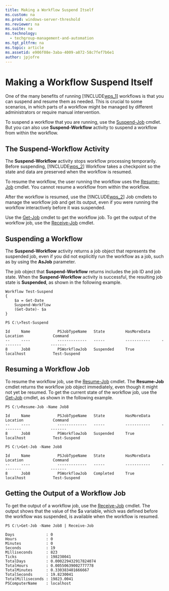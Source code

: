 ```yaml
---
title: Making a Workflow Suspend Itself
ms.custom: na
ms.prod: windows-server-threshold
ms.reviewer: na
ms.suite: na
ms.technology: 
  - techgroup-management-and-automation
ms.tgt_pltfrm: na
ms.topic: article
ms.assetid: e906f08e-3aba-4009-a872-58c7fef7b6e1
author: jpjofre
---
```

# Making a Workflow Suspend Itself
One of the many benefits of running [!INCLUDE[wps_1](includes/wps_1_md.md)] workflows is that you can suspend and resume them as needed. This is crucial to some scenarios, in which parts of a workflow might be managed by different administrators or require manual intervention.  
  
To suspend a workflow that you are running, use the [Suspend-Job](http://go.microsoft.com/fwlink/?LinkID=210613) cmdlet. But you can also use **Suspend-Workflow** activity to suspend a workflow from within the workflow.  
  
## The Suspend-Workflow Activity  
The **Suspend-Workflow** activity stops workflow processing temporarily. Before suspending, [!INCLUDE[wps_2](includes/wps_2_md.md)] Workflow takes a checkpoint so the state and data are preserved when the workflow is resumed.  
  
To resume the workflow, the user running the workflow uses the [Resume-Job](http://go.microsoft.com/fwlink/?LinkID=210611) cmdlet. You cannot resume a workflow from within the workflow.  
  
After the workflow is resumed, use the [!INCLUDE[wps_2](includes/wps_2_md.md)] Job cmdlets to manage the workflow job and get its output, even if you were running the workflow interactively before it was suspended.  
  
Use the [Get-Job](http://go.microsoft.com/fwlink/?LinkID=113328) cmdlet to get the workflow job. To get the output of the workflow job, use the [Receive-Job](http://go.microsoft.com/fwlink/?LinkID=113372) cmdlet.  
  
## Suspending a Workflow  
The **Suspend-Workflow** activity returns a job object that represents the suspended job, even if you did not explicitly run the workflow as a job, such as by using the **AsJob** parameter.  
  
The job object that **Suspend-Workflow** returns includes the job ID and job state. When the **Suspend-Workflow** activity is successful, the resulting job state is **Suspended**, as shown in the following example.  
  
```  
Workflow Test-Suspend  
{  
    $a = Get-Date  
    Suspend-Workflow  
    (Get-Date)- $a  
}  
  
PS C:\>Test-Suspend  
  
Id     Name            PSJobTypeName   State         HasMoreData     Location             Command                    
--     ----            -------------   -----         -----------     --------             -------                    
8      Job8            PSWorkflowJob   Suspended     True            localhost            Test-Suspend  
```  
  
## Resuming a Workflow Job  
To resume the workflow job, use the [Resume-Job](http://go.microsoft.com/fwlink/?LinkID=210611) cmdlet. The **Resume-Job** cmdlet returns the workflow job object immediately, even though it might not yet be resumed. To get the current state of the workflow job, use the [Get-Job](http://go.microsoft.com/fwlink/?LinkID=113328) cmdlet, as shown in the following example.  
  
```  
PS C:\>Resume-Job -Name Job8  
  
Id     Name            PSJobTypeName   State         HasMoreData     Location             Command                    
--     ----            -------------   -----         -----------     --------             -------                    
8      Job8            PSWorkflowJob   Suspended     True            localhost            Test-Suspend        
  
PS C:\>Get-Job -Name Job8  
  
Id     Name            PSJobTypeName   State         HasMoreData     Location             Command                    
--     ----            -------------   -----         -----------     --------             -------                    
8      Job8            PSWorkflowJob   Completed     True            localhost            Test-Suspend  
```  
  
## Getting the Output of a Workflow Job  
To get the output of a workflow job, use the [Receive-Job](http://go.microsoft.com/fwlink/?LinkID=113372) cmdlet. The output shows that the value of the $a variable, which was defined before the workflow was suspended, is available when the workflow is resumed.  
  
```  
PS C:\>Get-Job -Name Job8 | Receive-Job  
  
Days              : 0  
Hours             : 0  
Minutes           : 0  
Seconds           : 19  
Milliseconds      : 823  
Ticks             : 198230041  
TotalDays         : 0.000229432917824074  
TotalHours        : 0.00550639002777778  
TotalMinutes      : 0.330383401666667  
TotalSeconds      : 19.8230041  
TotalMilliseconds : 19823.0041  
PSComputerName    : localhost  
```  
  

